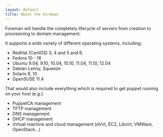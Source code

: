 ```yaml
---
layout: default
title: About the Foreman
---
```


Foreman will handle the completely lifecycle of servers from creation to provisioning to domain management.

It supports a wide variety of different operating systems, including:

* RedHat (CentOS) 3, 4 and 5 and 6.
* Fedora 10 - 16
* Ubuntu 9.04, 9.10, 10.04, 10.10, 11.04, 11.10, 12.04
* Debian Lenny, Squeeze
* Solaris 8, 10
* OpenSUSE 11.4

That would also include everything which is required to get puppet running on your host (e.g.):

* PuppetCA management
* TFTP management
* DNS management
* DHCP management
* Virtual machine and cloud management (oVirt, EC2, Libvirt, VMWare, OpenStack...)
